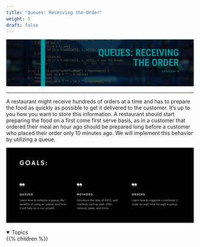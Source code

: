 ```yaml
---
title: "Queues: Receiving the Order"
weight: 5
draft: false
---
```

<link rel="stylesheet" href="../style.css">

![queueTitle](../img/queueTitle.png)
<hr>

A restaurant might receive hundreds of orders at a time and has to prepare the food as quickly as possible to get it delivered to the customer.  It’s up to you how you want to store this information. A restaurant should start preparing the food on a first come first serve basis, as in a customer that ordered their meal an hour ago should be prepared long before a customer who placed their order only 10 minutes ago. We will implement this behavior by utilizing a queue.

![queueGoals](../img/queueGoals.png)

<details open>
<summary>Topics</summary>
{{% children %}}
</details>